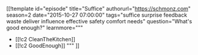 [[!template id="episode"
title="Suffice"
authorurl="https://schmonz.com"
season=2
date="2015-10-27 07:00:00"
tags="suffice surprise feedback waste deliver influence effective safety comfort needs"
question="What's good enough?"
learnmore="""
- [[!c2 CleanTheKitchen]]
- [[!c2 GoodEnough]]
"""
]]
